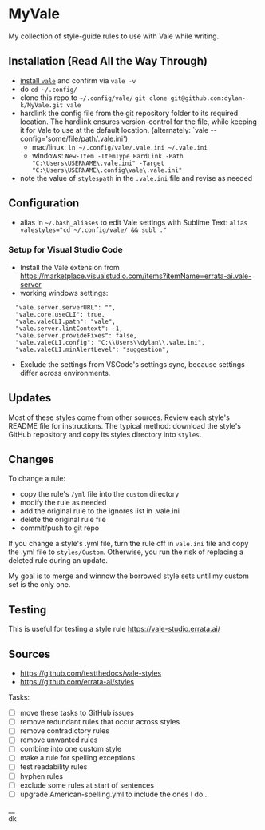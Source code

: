 

# MyVale

My collection of style-guide rules to use with Vale while writing.

## Installation (Read All the Way Through)

- [install `vale`](https://docs.errata.ai/vale/install) and confirm via `vale -v`
- do `cd ~/.config/`
- clone this repo to `~/.config/vale/` `git clone git@github.com:dylan-k/MyVale.git vale`
- hardlink the config file from the git repository folder to its required location. The hardlink ensures version-control for the file, while keeping it for Vale to use at the default location. (alternately: `vale --config='some/file/path/.vale.ini')
  - mac/linux: `ln ~/.config/vale/.vale.ini ~/.vale.ini`
  - windows: `New-Item -ItemType HardLink -Path "C:\Users\USERNAME\.vale.ini" -Target "C:\Users\USERNAME\.config\vale\.vale.ini"`
- note the value of `stylespath` in the `.vale.ini` file and revise as needed

## Configuration

- alias in `~/.bash_aliases` to edit Vale settings with Sublime Text:
`alias valestyles="cd ~/.config/vale/ && subl ."`


### Setup for Visual Studio Code

- Install the Vale extension from https://marketplace.visualstudio.com/items?itemName=errata-ai.vale-server
- working windows settings:
```
  "vale.server.serverURL": "",
  "vale.core.useCLI": true,
  "vale.valeCLI.path": "vale",
  "vale.server.lintContext": -1,
  "vale.server.provideFixes": false,
  "vale.valeCLI.config": "C:\\Users\\dylan\\.vale.ini",
  "vale.valeCLI.minAlertLevel": "suggestion",
```
- Exclude the settings from VSCode's settings sync, because settings differ across environments.

## Updates

Most of these styles come from other sources. Review each style's README file for instructions. The typical method: download the style's GitHub repository and copy its styles directory into ``styles``.

## Changes

To change a rule:
- copy the rule's `/yml` file into the `custom` directory
- modify the rule as needed
- add the original rule to the ignores list in .vale.ini
- delete the original rule file
- commit/push to git repo

If you change a style's .yml file, turn the rule off in `vale.ini` file and copy the .yml file to `styles/Custom`. Otherwise, you run the risk of replacing a deleted rule during an update.

My goal is to merge and winnow the borrowed style sets until my custom set is the only one.



## Testing

This is useful for testing a style rule https://vale-studio.errata.ai/

## Sources

- https://github.com/testthedocs/vale-styles
- https://github.com/errata-ai/styles

Tasks:


- [ ] move these tasks to GitHub issues
- [ ] remove redundant rules that occur across styles
- [ ] remove contradictory rules
- [ ] remove unwanted rules
- [ ] combine into one custom style
- [ ] make a rule for spelling exceptions
- [ ] test readability rules
- [ ] hyphen rules
- [ ] exclude some rules at start of sentences
- [ ] upgrade American-spelling.yml to include the ones I do...

__  
dk
